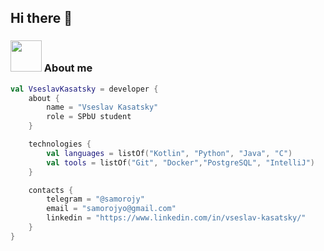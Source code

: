 ## Hi there 👋

### <img src="https://media.giphy.com/media/VgCDAzcKvsR6OM0uWg/giphy.gif" width="50"> About me

```kotlin
val VseslavKasatsky = developer {
    about {
        name = "Vseslav Kasatsky"
        role = SPbU student
    }

    technologies {
        val languages = listOf("Kotlin", "Python", "Java", "C")
        val tools = listOf("Git", "Docker","PostgreSQL", "IntelliJ")
    }

    contacts {
        telegram = "@samorojy"    
        email = "samorojyo@gmail.com"
        linkedin = "https://www.linkedin.com/in/vseslav-kasatsky/"
    }
}
```

<!--
**samorojy/samorojy** is a ✨ _special_ ✨ repository because its `README.md` (this file) appears on your GitHub profile.

Here are some ideas to get you started:

- 🔭 I’m currently working on ...
- 🌱 I’m currently learning ...
- 👯 I’m looking to collaborate on ...
- 🤔 I’m looking for help with ...
- 💬 Ask me about ...
- 📫 How to reach me: ...
- 😄 Pronouns: ...
- ⚡ Fun fact: ...
-->
